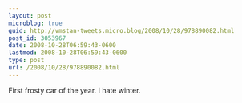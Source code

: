 ```yaml
---
layout: post
microblog: true
guid: http://vmstan-tweets.micro.blog/2008/10/28/978890082.html
post_id: 3053967
date: 2008-10-28T06:59:43-0600
lastmod: 2008-10-28T06:59:43-0600
type: post
url: /2008/10/28/978890082.html
---
```

First frosty car of the year. I hate winter.
